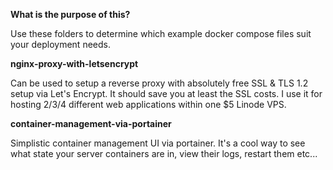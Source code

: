 **What is the purpose of this?**

Use these folders to determine which example docker compose files suit your deployment needs.

**nginx-proxy-with-letsencrypt**

Can be used to setup a reverse proxy with absolutely free SSL & TLS 1.2 setup via Let's Encrypt. 
It should save you at least the SSL costs. I use it for hosting 2/3/4 different web applications 
within one $5 Linode VPS.

**container-management-via-portainer**

Simplistic container management UI via portainer. It's a cool way to see what state your server 
containers are in, view their logs, restart them etc...
